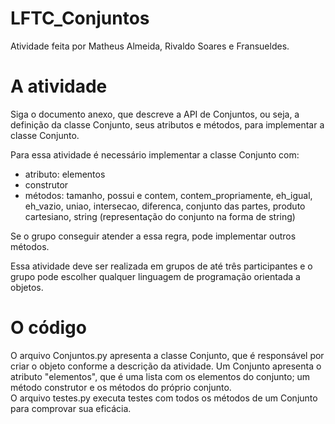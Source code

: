 # LFTC_Conjuntos
Atividade feita por Matheus Almeida, Rivaldo Soares e Fransueldes.
# A atividade
Siga o documento anexo, que descreve a API de Conjuntos, ou seja, a definição da classe Conjunto, seus atributos e métodos, para implementar a classe Conjunto.  
  
Para essa atividade é necessário implementar a classe Conjunto com:  
* atributo: elementos  
* construtor  
* métodos: tamanho, possui e contem, contem_propriamente, eh_igual, eh_vazio, uniao, intersecao, diferenca, conjunto das partes, produto cartesiano, string (representação do conjunto na forma de string)
  
Se o grupo conseguir atender a essa regra, pode implementar outros métodos.  
  
Essa atividade deve ser realizada em grupos de até três participantes e o grupo pode escolher qualquer linguagem de programação orientada a objetos.  
# O código
O arquivo Conjuntos.py apresenta a classe Conjunto, que é responsável por criar o objeto conforme a descrição da atividade. Um Conjunto apresenta o atributo "elementos", que é uma lista com os elementos do conjunto; um método construtor e os métodos do próprio conjunto.  
O arquivo testes.py executa testes com todos os métodos de um Conjunto para comprovar sua eficácia.
